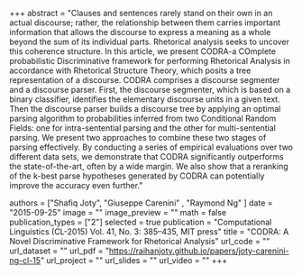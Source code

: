 +++
abstract = "Clauses and sentences rarely stand on their own in an actual discourse; rather, the relationship between them carries important information that allows the discourse to express a meaning as a whole beyond the sum of its individual parts. Rhetorical analysis seeks to uncover this coherence structure. In this article, we present CODRA-a COmplete probabilistic Discriminative framework for performing Rhetorical Analysis in accordance with Rhetorical Structure Theory, which posits a tree representation of a discourse. CODRA comprises a discourse segmenter and a discourse parser. First, the discourse segmenter, which is based on a binary classifier, identifies the elementary discourse units in a given text. Then the discourse parser builds a discourse tree by applying an optimal parsing algorithm to probabilities inferred from two Conditional Random Fields: one for intra-sentential parsing and the other for multi-sentential parsing. We present two approaches to combine these two stages of parsing effectively. By conducting a series of empirical evaluations over two different data sets, we demonstrate that CODRA significantly outperforms the state-of-the-art, often by a wide margin. We also show that a reranking of the k-best parse hypotheses generated by CODRA can potentially improve the accuracy even further." 

authors = ["Shafiq Joty", "Giuseppe Carenini" , "Raymond Ng" ]
date = "2015-09-25"
image = ""
image_preview = ""
math = false
publication_types = ["2"]
selected = true
publication = "Computational Linguistics (CL-2015) Vol. 41, No. 3: 385–435, MIT press"
title = "CODRA: A Novel Discriminative Framework for Rhetorical Analysis"
url_code = ""
url_dataset = ""
url_pdf = "https://raihanjoty.github.io/papers/joty-carenini-ng-cl-15"
url_project = ""
url_slides = ""
url_video = ""
+++


